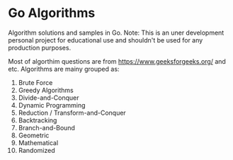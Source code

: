 # Go Algorithms
Algorithm solutions and samples in Go.
Note: This is an uner development personal project for educational use and shouldn't be used for any production purposes.

Most of algorthim questions are from https://www.geeksforgeeks.org/ and etc. Algorithms are mainy grouped as:

1. Brute Force  
2. Greedy Algorithms
3. Divide-and-Conquer
4. Dynamic Programming
5. Reduction / Transform-and-Conquer
6. Backtracking 
7. Branch-and-Bound
8. Geometric
9. Mathematical
10. Randomized






